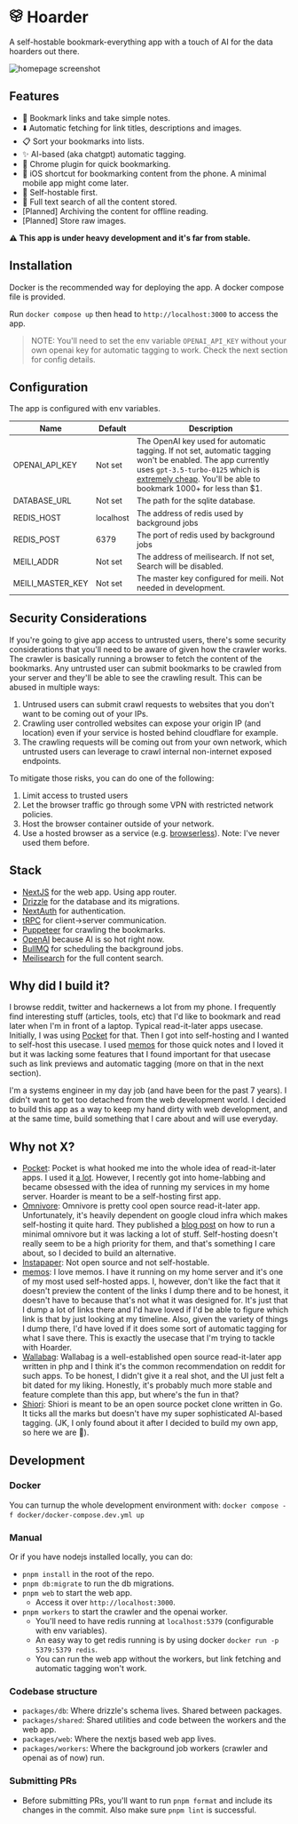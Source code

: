 # <img width="25px" src="./screenshots/logo.png" /> Hoarder

A self-hostable bookmark-everything app with a touch of AI for the data hoarders out there.

![homepage screenshot](https://github.com/MohamedBassem/hoarder-app/blob/main/screenshots/homepage.png?raw=true)

## Features

- 🔗 Bookmark links and take simple notes.
- ⬇️ Automatic fetching for link titles, descriptions and images.
- 📋 Sort your bookmarks into lists.
- ✨ AI-based (aka chatgpt) automatic tagging.
- 🔖 Chrome plugin for quick bookmarking.
- 📱 iOS shortcut for bookmarking content from the phone. A minimal mobile app might come later.
- 💾 Self-hostable first.
- 🔎 Full text search of all the content stored.
- [Planned] Archiving the content for offline reading.
- [Planned] Store raw images.

**⚠️ This app is under heavy development and it's far from stable.**

## Installation

Docker is the recommended way for deploying the app. A docker compose file is provided.

Run `docker compose up` then head to `http://localhost:3000` to access the app.

> NOTE: You'll need to set the env variable `OPENAI_API_KEY` without your own openai key for automatic tagging to work. Check the next section for config details.

## Configuration

The app is configured with env variables.

| Name           | Default   | Description                                                                                                                                                                                                                                       |
| -------------- | --------- | ------------------------------------------------------------------------------------------------------------------------------------------------------------------------------------------------------------------------------------------------- |
| OPENAI_API_KEY | Not set   | The OpenAI key used for automatic tagging. If not set, automatic tagging won't be enabled. The app currently uses `gpt-3.5-turbo-0125` which is [extremely cheap](https://openai.com/pricing). You'll be able to bookmark 1000+ for less than $1. |
| DATABASE_URL  | Not set   | The path for the sqlite database.                                                                                                                                                                                                                 |
| REDIS_HOST     | localhost | The address of redis used by background jobs                                                                                                                                                                                                      |
| REDIS_POST     | 6379      | The port of redis used by background jobs                                                                                                                                                                                                         |
| MEILI_ADDR     | Not set      | The address of meilisearch. If not set, Search will be disabled. |
| MEILI_MASTER_KEY     | Not set      | The master key configured for meili. Not needed in development. |

## Security Considerations

If you're going to give app access to untrusted users, there's some security considerations that you'll need to be aware of given how the crawler works. The crawler is basically running a browser to fetch the content of the bookmarks. Any untrusted user can submit bookmarks to be crawled from your server and they'll be able to see the crawling result. This can be abused in multiple ways:

1. Untrused users can submit crawl requests to websites that you don't want to be coming out of your IPs.
2. Crawling user controlled websites can expose your origin IP (and location) even if your service is hosted behind cloudflare for example.
3. The crawling requests will be coming out from your own network, which untrusted users can leverage to crawl internal non-internet exposed endpoints.

To mitigate those risks, you can do one of the following:

1. Limit access to trusted users
2. Let the browser traffic go through some VPN with restricted network policies.
3. Host the browser container outside of your network.
4. Use a hosted browser as a service (e.g. [browserless](https://browserless.io)). Note: I've never used them before.

## Stack

- [NextJS](https://nextjs.org/) for the web app. Using app router.
- [Drizzle](https://orm.drizzle.team/) for the database and its migrations.
- [NextAuth](https://next-auth.js.org) for authentication.
- [tRPC](https://trpc.io) for client->server communication.
- [Puppeteer](https://pptr.dev/) for crawling the bookmarks.
- [OpenAI](https://openai.com/) because AI is so hot right now.
- [BullMQ](https://bullmq.io) for scheduling the background jobs.
- [Meilisearch](https://meilisearch.com) for the full content search.

## Why did I build it?

I browse reddit, twitter and hackernews a lot from my phone. I frequently find interesting stuff (articles, tools, etc) that I'd like to bookmark and read later when I'm in front of a laptop. Typical read-it-later apps usecase. Initially, I was using [Pocket](getpocket.com) for that. Then I got into self-hosting and I wanted to self-host this usecase. I used [memos](https://github.com/usememos/memos) for those quick notes and I loved it but it was lacking some features that I found important for that usecase such as link previews and automatic tagging (more on that in the next section).

I'm a systems engineer in my day job (and have been for the past 7 years). I didn't want to get too detached from the web development world. I decided to build this app as a way to keep my hand dirty with web development, and at the same time, build something that I care about and will use everyday.

## Why not X?

- [Pocket](getpocket.com): Pocket is what hooked me into the whole idea of read-it-later apps. I used it [a lot](https://blog.mbassem.com/2019/01/27/favorite-articles-2018/). However, I recently got into home-labbing and became obsessed with the idea of running my services in my home server. Hoarder is meant to be a self-hosting first app.
- [Omnivore](https://omnivore.app/): Omnivore is pretty cool open source read-it-later app. Unfortunately, it's heavily dependent on google cloud infra which makes self-hosting it quite hard. They published a [blog post](https://docs.omnivore.app/self-hosting/self-hosting.html) on how to run a minimal omnivore but it was lacking a lot of stuff. Self-hosting doesn't really seem to be a high priority for them, and that's something I care about, so I decided to build an alternative.
- [Instapaper](https://www.instapaper.com/): Not open source and not self-hostable.
- [memos](https://github.com/usememos/memos): I love memos. I have it running on my home server and it's one of my most used self-hosted apps. I, however, don't like the fact that it doesn't preview the content of the links I dump there and to be honest, it doesn't have to because that's not what it was designed for. It's just that I dump a lot of links there and I'd have loved if I'd be able to figure which link is that by just looking at my timeline. Also, given the variety of things I dump there, I'd have loved if it does some sort of automatic tagging for what I save there. This is exactly the usecase that I'm trying to tackle with Hoarder.
- [Wallabag](https://wallabag.it): Wallabag is a well-established open source read-it-later app written in php and I think it's the common recommendation on reddit for such apps. To be honest, I didn't give it a real shot, and the UI just felt a bit dated for my liking. Honestly, it's probably much more stable and feature complete than this app, but where's the fun in that?
- [Shiori](https://github.com/go-shiori/shiori): Shiori is meant to be an open source pocket clone written in Go. It ticks all the marks but doesn't have my super sophisticated AI-based tagging. (JK, I only found about it after I decided to build my own app, so here we are 🤷).

## Development

### Docker

You can turnup the whole development environment with:
`docker compose -f docker/docker-compose.dev.yml up`

### Manual

Or if you have nodejs installed locally, you can do:

- `pnpm install` in the root of the repo.
- `pnpm db:migrate` to run the db migrations.
- `pnpm web` to start the web app.
  - Access it over `http://localhost:3000`.
- `pnpm workers` to start the crawler and the openai worker.
  - You'll need to have redis running at `localhost:5379` (configurable with env variables).
  - An easy way to get redis running is by using docker `docker run -p 5379:5379 redis`.
  - You can run the web app without the workers, but link fetching and automatic tagging won't work.

### Codebase structure

- `packages/db`: Where drizzle's schema lives. Shared between packages.
- `packages/shared`: Shared utilities and code between the workers and the web app.
- `packages/web`: Where the nextjs based web app lives.
- `packages/workers`: Where the background job workers (crawler and openai as of now) run.

### Submitting PRs

- Before submitting PRs, you'll want to run `pnpm format` and include its changes in the commit. Also make sure `pnpm lint` is successful.
